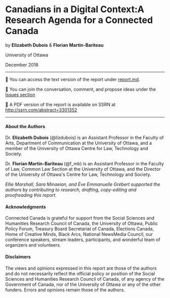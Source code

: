 Canadians in a Digital Context:A Research Agenda for a Connected Canada
======

by **Elizabeth Dubois** & **Florian Martin-Bariteau**

University of Ottawa

December 2018

---

:page_with_curl:	You can access the text version of the report under [report.md](report.md).

:speech_balloon: You can join the conversation, comment, and propose ideas under the [Issues section](https://github.com/ConnectedCanada/ResearchAgenda/issues)

:closed_book: A PDF version of the report is available on SSRN at http://ssrn.com/abstract=3301352

---

#### About the Authors

Dr. **Elizabeth Dubois** (@lizdubois) is an Assistant Professor in the Faculty of Arts, Department of Communication at the University of Ottawa, and a member of the University of Ottawa Centre for Law, Technology and Society.

Dr. **Florian Martin-Bariteau** (@f_mb) is an Assistant Professor in the Faculty of Law, Common Law Section at the University of Ottawa, and the Director of the University of Ottawa's Centre for Law, Technology and Society.

_Ellie Marshall, Sara Minaeian, and Ève Emmanuelle Grébert supported the authors by contributing to research, drafting, copy-editing and proofreading this report._


#### Acknowledgments

Connected Canada is grateful for support from the Social Sciences and Humanities Research Council of Canada, the University of Ottawa, Public Policy Forum, Treasury Board Secretariat of Canada, Elections Canada, Home of Creative Minds, Black Arcs, National NewsMedia Council, our conference speakers, stream leaders, participants, and wonderful team of organizers and volunteers.


#### Disclaimers

The views and opinions expressed in this report are those of the authors and do not necessarily reflect the official policy or position of the Social Sciences and Humanities Research Council of Canada, of any agency of the Government of Canada, nor of the University of Ottawa or any of the other funders. Errors and opinions remain those of the authors.
